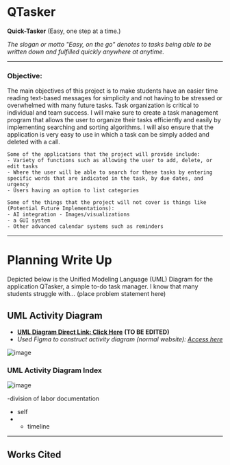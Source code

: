 # QTasker
**Quick-Tasker** (Easy, one step at a time.)

_The slogan or motto "Easy, on the go" denotes to tasks being able to be written down and fulfilled quickly anywhere at anytime._

--------------------------

### **Objective:**

The main objectives of this project is to make students have an easier time reading text-based messages for simplicity and not having to be stressed or overwhelmed with many future tasks. Task organization is critical to individual and team success. I will make sure to create a task management program that allows the user to organize their tasks efficiently and easily by implementing searching and sorting algorithms. I will also ensure that the application is very easy to use in which a task can be simply added and deleted with a call.

    Some of the applications that the project will provide include: 
    - Variety of functions such as allowing the user to add, delete, or edit tasks
    - Where the user will be able to search for these tasks by entering specific words that are indicated in the task, by due dates, and urgency
    - Users having an option to list categories

    Some of the things that the project will not cover is things like (Potential Future Implementations): 
    - AI integration - Images/visualizations
    - a GUI system
    - Other advanced calendar systems such as reminders

--------------------------

# Planning Write Up

Depicted below is the Unified Modeling Language (UML) Diagram for the application QTasker, a simple to-do task manager. I know that many students struggle with... (place problem statement here)

## UML Activity Diagram

- <ins>**UML Diagram Direct Link: [Click Here](e)**</ins> **(TO BE EDITED)**
- _Used Figma to construct activity diagram (normal website): [Access here](https://www.figma.com/)_

![image](https://github.com/user-attachments/assets/bc077127-668c-4f93-a186-6e52931a63d9
)


### UML Activity Diagram Index

![image](https://github.com/user-attachments/assets/9ec322a1-bfbe-4c57-b04c-5398d45c7264)

-division of labor documentation 
- self
- - timeline
--------------------------

## Works Cited

